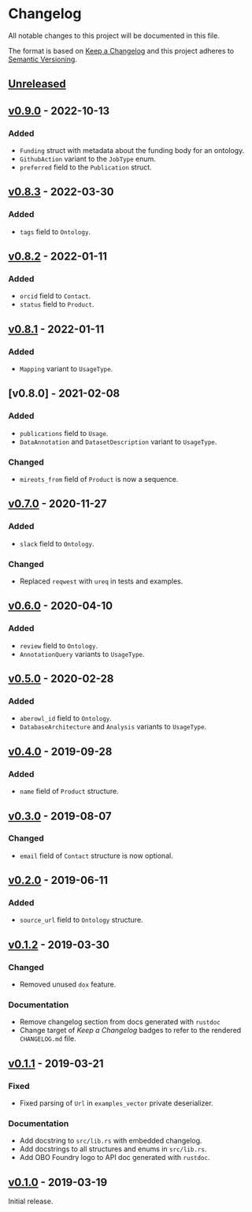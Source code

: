# Changelog
All notable changes to this project will be documented in this file.

The format is based on [Keep a Changelog](http://keepachangelog.com/en/1.0.0/)
and this project adheres to [Semantic Versioning](http://semver.org/spec/v2.0.0.html).


## [Unreleased]

[Unreleased]: https://github.com/althonos/obofoundry.rs/compare/v0.9.0...HEAD


## [v0.9.0] - 2022-10-13

[v0.9.0]: https://github.com/althonos/obofoundry.rs/compare/v0.8.3...v0.9.0

### Added
- `Funding` struct with metadata about the funding body for an ontology.
- `GithubAction` variant to the `JobType` enum.
- `preferred` field to the `Publication` struct.


## [v0.8.3] - 2022-03-30

[v0.8.3]: https://github.com/althonos/obofoundry.rs/compare/v0.8.2...v0.8.3

### Added
- `tags` field to `Ontology`.


## [v0.8.2] - 2022-01-11

[v0.8.2]: https://github.com/althonos/obofoundry.rs/compare/v0.8.1...v0.8.2

### Added
- `orcid` field to `Contact`.
- `status` field to `Product`.


## [v0.8.1] - 2022-01-11

[v0.8.1]: https://github.com/althonos/obofoundry.rs/compare/v0.8.0...v0.8.1

### Added
- `Mapping` variant to `UsageType`.


## [v0.8.0] - 2021-02-08

[v0.7.0]: https://github.com/althonos/obofoundry.rs/compare/v0.7.0...v0.8.0

### Added
- `publications` field to `Usage`.
- `DataAnnotation` and `DatasetDescription` variant to `UsageType`.

### Changed
- `mireots_from` field of `Product` is now a sequence.


## [v0.7.0] - 2020-11-27

[v0.7.0]: https://github.com/althonos/obofoundry.rs/compare/v0.6.0...v0.7.0

### Added
- `slack` field to `Ontology`.

### Changed
- Replaced `reqwest` with `ureq` in tests and examples.


## [v0.6.0] - 2020-04-10

### Added
- `review` field to `Ontology`.
- `AnnotationQuery` variants to `UsageType`.

[v0.6.0]: https://github.com/althonos/obofoundry.rs/compare/v0.5.0...v0.6.0


## [v0.5.0] - 2020-02-28

### Added
- `aberowl_id` field to `Ontology`.
- `DatabaseArchitecture` and `Analysis` variants to `UsageType`.

[v0.5.0]: https://github.com/althonos/obofoundry.rs/compare/v0.4.0...v0.5.0


## [v0.4.0] - 2019-09-28

### Added
- `name` field of `Product` structure.

[v0.4.0]: https://github.com/althonos/obofoundry.rs/compare/v0.3.0...v0.4.0


## [v0.3.0] - 2019-08-07

### Changed
- `email` field of `Contact` structure is now optional.

[v0.3.0]: https://github.com/althonos/obofoundry.rs/compare/v0.2.0...v0.3.0


## [v0.2.0] - 2019-06-11

### Added
- `source_url` field to `Ontology` structure.

[v0.2.0]: https://github.com/althonos/obofoundry.rs/compare/v0.1.2...v0.2.0


## [v0.1.2] - 2019-03-30

### Changed
- Removed unused `dox` feature.

### Documentation
- Remove changelog section from docs generated with `rustdoc`
- Change target of *Keep a Changelog* badges to refer to the rendered `CHANGELOG.md` file.

[v0.1.2]: https://github.com/althonos/obofoundry.rs/compare/v0.1.1...v0.1.2


## [v0.1.1] - 2019-03-21

### Fixed
- Fixed parsing of `Url` in `examples_vector` private deserializer.

### Documentation
- Add docstring to `src/lib.rs` with embedded changelog.
- Add docstrings to all structures and enums in `src/lib.rs`.
- Add OBO Foundry logo to API doc generated with `rustdoc`.

[v0.1.1]: https://github.com/althonos/obofoundry.rs/compare/v0.1.0...v0.1.1


## [v0.1.0] - 2019-03-19

Initial release.

[v0.1.0]: https://github.com/althonos/obofoundry.rs/compare/95e6d4b...v0.1.0
